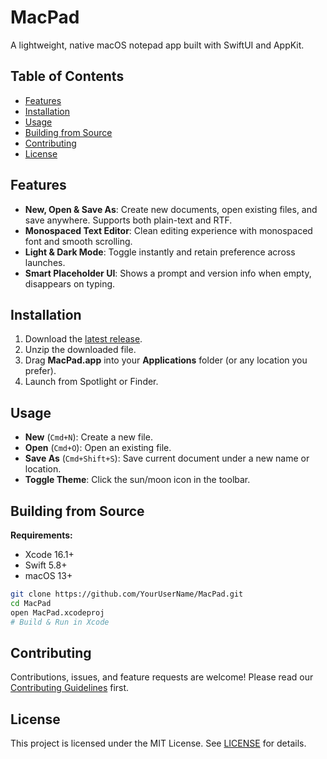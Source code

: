 # MacPad

A lightweight, native macOS notepad app built with SwiftUI and AppKit.

## Table of Contents
- [Features](#features)
- [Installation](#installation)
- [Usage](#usage)
- [Building from Source](#building-from-source)
- [Contributing](#contributing)
- [License](#license)

## Features

- **New, Open & Save As**: Create new documents, open existing files, and save anywhere. Supports both plain-text and RTF.
- **Monospaced Text Editor**: Clean editing experience with monospaced font and smooth scrolling.
- **Light & Dark Mode**: Toggle instantly and retain preference across launches.
- **Smart Placeholder UI**: Shows a prompt and version info when empty, disappears on typing.

## Installation

1. Download the [latest release](https://github.com/YourUserName/MacPad/releases).
2. Unzip the downloaded file.
3. Drag **MacPad.app** into your **Applications** folder (or any location you prefer).
4. Launch from Spotlight or Finder.

## Usage

- **New** (`Cmd+N`): Create a new file.
- **Open** (`Cmd+O`): Open an existing file.
- **Save As** (`Cmd+Shift+S`): Save current document under a new name or location.
- **Toggle Theme**: Click the sun/moon icon in the toolbar.

## Building from Source

**Requirements:**
- Xcode 16.1+
- Swift 5.8+
- macOS 13+

```bash
git clone https://github.com/YourUserName/MacPad.git
cd MacPad
open MacPad.xcodeproj
# Build & Run in Xcode
```

## Contributing

Contributions, issues, and feature requests are welcome! Please read our [Contributing Guidelines](CONTRIBUTING.md) first.

## License

This project is licensed under the MIT License. See [LICENSE](LICENSE) for details.

